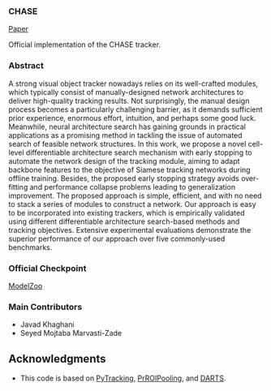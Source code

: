 ### CHASE
[Paper](https://arxiv.org/abs/2107.03463)

Official implementation of the CHASE tracker. 

### Abstract
A strong visual object tracker nowadays relies on its well-crafted modules, which typically consist of manually-designed network architectures to deliver high-quality tracking results. Not surprisingly, the manual design process becomes a particularly challenging barrier, as it demands sufficient prior experience, enormous effort, intuition, and perhaps some good luck. Meanwhile, neural architecture search has gaining grounds in practical applications as a promising method in tackling the issue of automated search of feasible network structures. In this work, we propose a novel cell-level differentiable architecture search mechanism with early stopping to automate the network design of the tracking module, aiming to adapt backbone features to the objective of Siamese tracking networks during offline training. Besides, the proposed early stopping strategy avoids over-fitting and performance collapse problems leading to generalization improvement. The proposed approach is simple, efficient, and with no need to stack a series of modules to construct a network. Our approach is easy to be incorporated into existing trackers, which is empirically validated using different differentiable architecture search-based methods and tracking objectives. Extensive experimental evaluations demonstrate the superior performance of our approach over five commonly-used benchmarks. 


### Official Checkpoint
[ModelZoo](https://drive.google.com/drive/folders/1LgtXDCFWzHVAPfT9-k5-9i5uIkBz6Eis?usp=sharing)

### Main Contributors
* Javad Khaghani
* Seyed Mojtaba Marvasti-Zade

## Acknowledgments
* This code is based on [PyTracking](https://github.com/visionml/pytracking), [PrROIPooling](https://github.com/vacancy/PreciseRoIPooling), and [DARTS](https://github.com/quark0/darts).  

